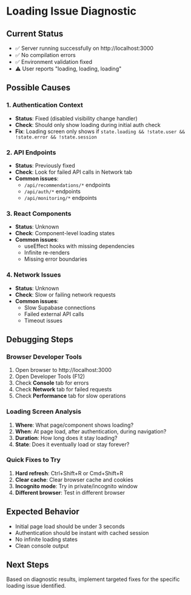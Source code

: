 # Loading Issue Diagnostic

## Current Status
- ✅ Server running successfully on http://localhost:3000
- ✅ No compilation errors
- ✅ Environment validation fixed
- ⚠️ User reports "loading, loading, loading"

## Possible Causes

### 1. Authentication Context
- **Status**: Fixed (disabled visibility change handler)
- **Check**: Should only show loading during initial auth check
- **Fix**: Loading screen only shows if `state.loading && !state.user && !state.error && !state.session`

### 2. API Endpoints
- **Status**: Previously fixed
- **Check**: Look for failed API calls in Network tab
- **Common issues**: 
  - `/api/recommendations/*` endpoints
  - `/api/auth/*` endpoints
  - `/api/monitoring/*` endpoints

### 3. React Components
- **Status**: Unknown
- **Check**: Component-level loading states
- **Common issues**:
  - useEffect hooks with missing dependencies
  - Infinite re-renders
  - Missing error boundaries

### 4. Network Issues
- **Status**: Unknown
- **Check**: Slow or failing network requests
- **Common issues**:
  - Slow Supabase connections
  - Failed external API calls
  - Timeout issues

## Debugging Steps

### Browser Developer Tools
1. Open browser to http://localhost:3000
2. Open Developer Tools (F12)
3. Check **Console** tab for errors
4. Check **Network** tab for failed requests
5. Check **Performance** tab for slow operations

### Loading Screen Analysis
1. **Where**: What page/component shows loading?
2. **When**: At page load, after authentication, during navigation?
3. **Duration**: How long does it stay loading?
4. **State**: Does it eventually load or stay forever?

### Quick Fixes to Try
1. **Hard refresh**: Ctrl+Shift+R or Cmd+Shift+R
2. **Clear cache**: Clear browser cache and cookies
3. **Incognito mode**: Try in private/incognito window
4. **Different browser**: Test in different browser

## Expected Behavior
- Initial page load should be under 3 seconds
- Authentication should be instant with cached session
- No infinite loading states
- Clean console output

## Next Steps
Based on diagnostic results, implement targeted fixes for the specific loading issue identified.